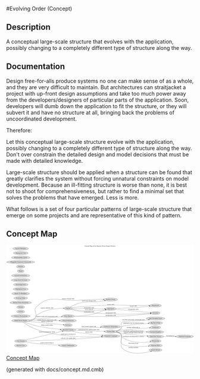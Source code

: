 #Evolving Order (Concept)
## Description
A conceptual large-scale structure that evolves with the application, possibly
changing to a completely different type of structure along the way.
## Documentation
Design free-for-alls produce systems no one can make sense of as a whole, and
they are very difficult to maintain. But architectures can straitjacket a
project with up-front design assumptions and take too much power away from the
developers/designers of particular parts of the application. Soon, developers
will dumb down the application to fit the structure, or they will subvert it
and have no structure at all, bringing back the problems of uncoordinated
development.

Therefore:

Let this conceptual large-scale structure evolve with the application, possibly
changing to a completely different type of structure along the way. Don't over
constrain the detailed design and model decisions that must be made with
detailed knowledge.

Large-scale structure should be applied when a structure can be found that
greatly clarifies the system without forcing unnatural constraints on model
development. Because an ill-fitting structure is worse than none, it is best
not to shoot for comprehensiveness, but rather to find a minimal set that
solves the problems that have emerged. Less is more.

What follows is a set of four particular patterns of large-scale structure that
emerge on some projects and are representative of this kind of pattern.

## Concept Map
![Concept Map of the Domain Driven Design Patterns](../ddd/concept-view.png)
[Concept Map](../ddd/concept-view.md)


(generated with docs/concept.md.cmb)
